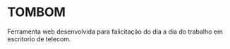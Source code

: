 # TOMBOM
Ferramenta web desenvolvida para falicitação do dia a dia do trabalho em escritorio de telecom.
